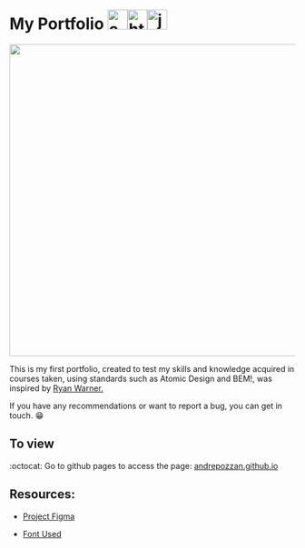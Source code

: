 # My Portfolio <img aling="center" alt="css" height="35" width="35" src="https://cdn.jsdelivr.net/gh/devicons/devicon/icons/css3/css3-plain.svg"><img aling="center" alt="html" height="35" width="35" src="https://cdn.jsdelivr.net/gh/devicons/devicon/icons/html5/html5-plain.svg"><img aling="center" alt="js" height="35" width="35" src="https://cdn.jsdelivr.net/gh/devicons/devicon/icons/javascript/javascript-plain.svg">

<img width="550px" src="https://user-images.githubusercontent.com/85946447/167709332-2d0d25c8-852b-477c-9e46-f4f53a2302b5.jpg">

This is my first portfolio, created to test my skills and knowledge acquired in courses taken, using standards such as Atomic Design and BEM!, was inspired by <a href="https://ryan.warner.codes." target="_blank">Ryan Warner.</a>

If you have any recommendations or want to report a bug, you can get in touch. :grin:

## To view

:octocat: Go to github pages to access the page: <a href="https://andrepozzan.github.io" target="_blank">andrepozzan.github.io</a>

## Resources:

-   <a href="https://www.figma.com/community/file/824810955262478067" target="_blank">Project Figma</a>

-   <a href="https://fonts.google.com/specimen/Jost" target="_blank">Font Used</a>
